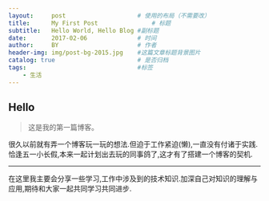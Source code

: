 ```yaml
---
layout:     post                    # 使用的布局（不需要改）
title:      My First Post               # 标题 
subtitle:   Hello World, Hello Blog #副标题
date:       2017-02-06              # 时间
author:     BY                      # 作者
header-img: img/post-bg-2015.jpg    #这篇文章标题背景图片
catalog: true                       # 是否归档
tags:                               #标签
    - 生活
---
```

## Hello 
>这是我的第一篇博客。

很久以前就有弄一个博客玩一玩的想法.但迫于工作紧迫(懒),一直没有付诸于实践.
恰逢五一小长假,本来一起计划出去玩的同事鸽了,这才有了搭建一个博客的契机.
***
在这里我主要会分享一些学习,工作中涉及到的技术知识.加深自己对知识的理解与应用,期待和大家一起共同学习共同进步.
